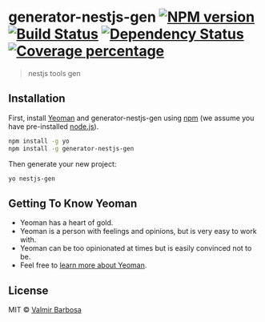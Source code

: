 # generator-nestjs-gen [![NPM version][npm-image]][npm-url] [![Build Status][travis-image]][travis-url] [![Dependency Status][daviddm-image]][daviddm-url] [![Coverage percentage][coveralls-image]][coveralls-url]
> nestjs tools gen

## Installation

First, install [Yeoman](http://yeoman.io) and generator-nestjs-gen using [npm](https://www.npmjs.com/) (we assume you have pre-installed [node.js](https://nodejs.org/)).

```bash
npm install -g yo
npm install -g generator-nestjs-gen
```

Then generate your new project:

```bash
yo nestjs-gen
```

## Getting To Know Yeoman

 * Yeoman has a heart of gold.
 * Yeoman is a person with feelings and opinions, but is very easy to work with.
 * Yeoman can be too opinionated at times but is easily convinced not to be.
 * Feel free to [learn more about Yeoman](http://yeoman.io/).
 

## License

MIT © [Valmir Barbosa]()


[npm-image]: https://badge.fury.io/js/generator-nestjs-gen.svg
[npm-url]: https://npmjs.org/package/generator-nestjs-gen
[travis-image]: https://travis-ci.com/@nestjs-toolkit/generator-nestjs-gen.svg?branch=master
[travis-url]: https://travis-ci.com/@nestjs-toolkit/generator-nestjs-gen
[daviddm-image]: https://david-dm.org/@nestjs-toolkit/generator-nestjs-gen.svg?theme=shields.io
[daviddm-url]: https://david-dm.org/@nestjs-toolkit/generator-nestjs-gen
[coveralls-image]: https://coveralls.io/repos/@nestjs-toolkit/generator-nestjs-gen/badge.svg
[coveralls-url]: https://coveralls.io/r/@nestjs-toolkit/generator-nestjs-gen

